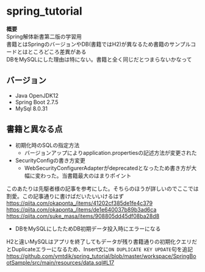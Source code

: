 # spring_tutorial

**概要**  
Spring解体新書第二版の学習用  
書籍とはSpringのバージョンやDB(書籍ではH2)が異なるため書籍のサンプルコードとはところどころ差異がある  
DBをMySQLにした理由は特にない。書籍と全く同じだとつまらないかなって

## バージョン
- Java OpenJDK12
- Spring Boot 2.7.5
- MySql 8.0.31

## 書籍と異なる点
- 初期化時のSQLの指定方法
  - バージョンアップによりapplication.propertiesの記述方法が変更された
- SecurityConfigの書き方変更
  - WebSecurityConfigurerAdapterがdeprecatedとなったため書き方が大幅に変わった。当書籍最大のはまりポイント
  
このあたりは先駆者様の記事を参考にした。そちらのほうが詳しいのでここでは割愛。この記事通りに書けばだいたいいけるはず
https://qiita.com/okaponta_/items/41202cf385de1fe4c379  
https://qiita.com/okaponta_/items/de1e640037b89b3ad6ca  
https://qiita.com/suke_masa/items/908805dd45df08ba28d8  

- DBをMySQLにしたためDB初期データ投入時にエラーになる

H2と違いMySQLはアプリを終了してもデータが残り書籍通りの初期化クエリだとDuplicateエラーになるため、Insert文に`ON DUPLICATE KEY UPDATE`句を追記
https://github.com/ymtdik/spring_tutorial/blob/master/workspace/SpringBootSample/src/main/resources/data.sql#L17
